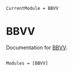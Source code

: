 ```@meta
CurrentModule = BBVV
```

# BBVV

Documentation for [BBVV](https://github.com/kaipartmann/BBVV.jl).

```@index
```

```@autodocs
Modules = [BBVV]
```
